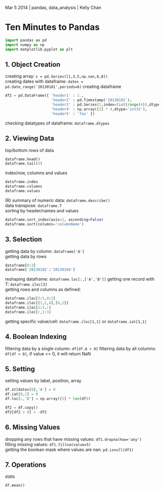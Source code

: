 Mar 5 2014 | pandas, data_analysis | Kelly Chan
# Ten Minutes to Pandas

```python
import pandas as pd
import numpy as np
import matplotlib.pyplot as plt
```

## 1. Object Creation

creating array: `s = pd.Series([1,3,5,np.nan,6,8])`  
creating dates with dataframe: `dates = pd.date_range('20130101',periods=6)`
creating dataframe
```python
df2 = pd.DataFrame({ 'header1' : 1.,
                     'header2' : pd.Timestamp('20130102'),
                     'header3' : pd.Series(1,index=list(range(4)),dtype='float32'),
                     'header4' : np.array([3] * 4,dtype='int32'),
                     'header5' : 'foo' })
```
checking datatypes of dataframe: `dataframe.dtypes`

## 2. Viewing Data

top/bottom rows of data
```python
dataframe.head()
dataframe.tail(3)
```
index/row, columns and values
```python
dataframe.index
dataframe.columns
dataframe.values
```
(R) summary of numeric data: `dataframe.describe()`  
data transpose: `dataframe.T`  
sorting by header/names and values
```python
dataframe.sort_index(axis=1, ascending=False)
dataframe.sort(columns='columnName')
```

## 3. Selection

getting data by column: `dataframe['A']`  
getting data by rows
```python
dataframe[0:3]
dataframe['20130102':'20130104']
```
reshaping dataframe: `dataframe.loc[:,['A','B']]`
getting one record with T: `dataframe.iloc[3]`  
getting rows and columns as defined: 
```python
dataframe.iloc[3:5,0:2]
dataframe.iloc[[1,2,4],[0,2]]
dataframe.iloc[1:3,:]
dataframe.iloc[:,1:3]
```
getting specific value/cell: `dataframe.iloc[1,1]` or `dataframe.iat[1,1]`

## 4. Boolean Indexing

filtering data by a single column: `df[df.A > 0]`
filtering data by all columns: `df[df > 0]`, if value <= 0, it will return NaN

## 5. Setting

setting values by label, position, array
```python
df.at[dates[0],'A'] = 0
df.iat[0,1] = 0
df.loc[:,'D'] = np.array([5] * len(df))

df2 = df.copy()
df2[df2 > 0] = -df2
```
## 6. Missing Values

dropping any rows that have missing values: `df1.dropna(how='any')`  
filling missing values: `df1.fillna(value=5)`  
getting the boolean mask where values are nan: `pd.isnull(df1)`

## 7. Operations

stats
```python
df.mean()
```
